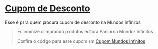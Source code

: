 # [Cupom de Desconto](https://github.com/CupomDeDesconto/Promocoes/blob/main/README.md)
Esse é para quem procura cupom de desconto na Mundos Infinitos
<blockquote cite="https://asasdodesconto.com/desconto/economize-comprando-produtos-editora-panini-na-mundos-infinitos-2125585"><p>Economize comprando produtos editora Panini na Mundos Infinitos</p><footer>Confira o código para esse cupom em <a href="https://asasdodesconto.com/desconto/economize-comprando-produtos-editora-panini-na-mundos-infinitos-2125585">Cupom Mundos Infinitos</a></footer></blockquote>